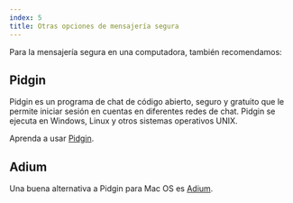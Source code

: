 ```yaml
---
index: 5
title: Otras opciones de mensajería segura
---
```

Para la mensajería segura en una computadora, también recomendamos:

## Pidgin

Pidgin es un programa de chat de código abierto, seguro y gratuito que le permite iniciar sesión en cuentas en diferentes redes de chat. Pidgin se ejecuta en Windows, Linux y otros sistemas operativos UNIX.

Aprenda a usar [Pidgin](umbrella://tools/messaging/s_pidgin.md).

## Adium

Una buena alternativa a Pidgin para Mac OS es [Adium](http://adium.im/).